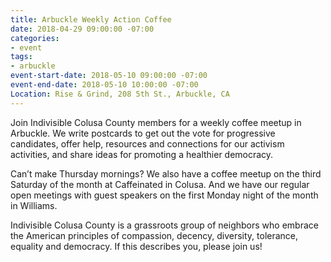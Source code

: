 ```yaml
---
title: Arbuckle Weekly Action Coffee
date: 2018-04-29 09:00:00 -07:00
categories:
- event
tags:
- arbuckle
event-start-date: 2018-05-10 09:00:00 -07:00
event-end-date: 2018-05-10 10:00:00 -07:00
Location: Rise & Grind, 208 5th St., Arbuckle, CA
---
```


Join Indivisible Colusa County members for a weekly coffee meetup in Arbuckle. We write postcards to get out the vote for progressive candidates, offer help, resources and connections for our activism activities, and share ideas for promoting a healthier democracy.

Can’t make Thursday mornings? We also have a coffee meetup on the third Saturday of the month at Caffeinated in Colusa. And we have our regular open meetings with guest speakers on the first Monday night of the month in Williams.

Indivisible Colusa County is a grassroots group of neighbors who embrace the American principles of compassion, decency, diversity, tolerance, equality and democracy. If this describes you, please join us!